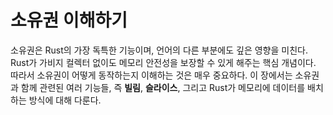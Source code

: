 # 소유권 이해하기

소유권은 Rust의 가장 독특한 기능이며, 언어의 다른 부분에도 깊은 영향을 미친다. Rust가 가비지 컬렉터 없이도 메모리 안전성을 보장할 수 있게 해주는 핵심 개념이다. 따라서 소유권이 어떻게 동작하는지 이해하는 것은 매우 중요하다. 이 장에서는 소유권과 함께 관련된 여러 기능들, 즉 **빌림**, **슬라이스**, 그리고 Rust가 메모리에 데이터를 배치하는 방식에 대해 다룬다.


